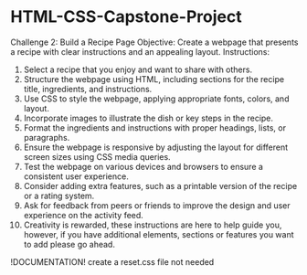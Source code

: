 # HTML-CSS-Capstone-Project
Challenge 2: Build a Recipe Page
Objective: Create a webpage that presents a recipe with clear instructions and an appealing layout.
Instructions:
1. Select a recipe that you enjoy and want to share with others.
2. Structure the webpage using HTML, including sections for the recipe title, ingredients, and instructions.
3. Use CSS to style the webpage, applying appropriate fonts, colors, and layout.
4. Incorporate images to illustrate the dish or key steps in the recipe.
5. Format the ingredients and instructions with proper headings, lists, or paragraphs.
6. Ensure the webpage is responsive by adjusting the layout for different screen sizes using CSS media queries.
7. Test the webpage on various devices and browsers to ensure a consistent user experience.
8. Consider adding extra features, such as a printable version of the recipe or a rating system.
9. Ask for feedback from peers or friends to improve the design and user experience on the activity feed.
10. Creativity is rewarded, these instructions are here to help guide you, however, if you have additional elements, sections or features you want to add please go ahead.

!DOCUMENTATION!
create a reset.css file
not needed